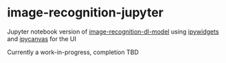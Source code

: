 # image-recognition-jupyter
Jupyter notebook version of [image-recognition-dl-model][image-recog-github-link] using [ipywidgets][ipywidgetLink] and [ipycanvas][ipycanvasLink] for the UI

Currently a work-in-progress, completion TBD

  [image-recog-github-link]: <https://github.com/ivanlieu/image-recognition-vs-dl-model>
  [ipywidgetLink]: <https://ipywidgets.readthedocs.io/en/latest/>
  [ipycanvasLink]: <https://github.com/martinRenou/ipycanvas>
